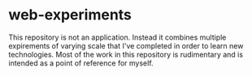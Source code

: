# web-experiments

This repository is not an application. Instead it combines multiple expirements of varying scale that I've completed in order to learn new technologies.
Most of the work in this repository is rudimentary and is intended as a point of reference for myself.
